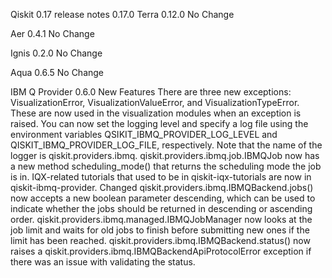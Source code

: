 Qiskit 0.17 release notes
0.17.0
Terra 0.12.0
No Change

Aer 0.4.1
No Change

Ignis 0.2.0
No Change

Aqua 0.6.5
No Change

IBM Q Provider 0.6.0
New Features
There are three new exceptions: VisualizationError, VisualizationValueError, and VisualizationTypeError. These are now used in the visualization modules when an exception is raised.
You can now set the logging level and specify a log file using the environment variables QSIKIT_IBMQ_PROVIDER_LOG_LEVEL and QISKIT_IBMQ_PROVIDER_LOG_FILE, respectively. Note that the name of the logger is qiskit.providers.ibmq.
qiskit.providers.ibmq.job.IBMQJob now has a new method scheduling_mode() that returns the scheduling mode the job is in.
IQX-related tutorials that used to be in qiskit-iqx-tutorials are now in qiskit-ibmq-provider.
Changed
qiskit.providers.ibmq.IBMQBackend.jobs() now accepts a new boolean parameter descending, which can be used to indicate whether the jobs should be returned in descending or ascending order.
qiskit.providers.ibmq.managed.IBMQJobManager now looks at the job limit and waits for old jobs to finish before submitting new ones if the limit has been reached.
qiskit.providers.ibmq.IBMQBackend.status() now raises a qiskit.providers.ibmq.IBMQBackendApiProtocolError exception if there was an issue with validating the status.
